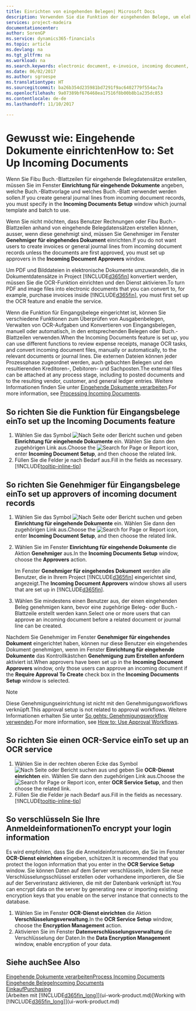 ```yaml
---
title: Einrichten von eingehenden Belegen| Microsoft Docs
description: Verwenden Sie die Funktion der eingehenden Belege, um elektronische Belege zu erstellen, verwalten Sie OCRaufgaben, importieren Sie Rechnungen und wandeln Sie Bilddateien um.
services: project-madeira
documentationcenter: 
author: SorenGP
ms.service: dynamics365-financials
ms.topic: article
ms.devlang: na
ms.tgt_pltfrm: na
ms.workload: na
ms.search.keywords: electronic document, e-invoice, incoming document, OCR, ecommerce, document exchange, import invoice
ms.date: 06/02/2017
ms.author: sgroespe
ms.translationtype: HT
ms.sourcegitcommit: ba26b354d235981bd7291f9ac6402779f554ac7a
ms.openlocfilehash: 9a07389bf676468ea17516f8b00b8b1a235dc853
ms.contentlocale: de-de
ms.lasthandoff: 11/10/2017

---
```

# <a name="how-to-set-up-incoming-documents"></a><span data-ttu-id="15fd3-103">Gewusst wie: Eingehende Dokumente einrichten</span><span class="sxs-lookup"><span data-stu-id="15fd3-103">How to: Set Up Incoming Documents</span></span>
<span data-ttu-id="15fd3-104">Wenn Sie Fibu Buch.-Blattzeilen für eingehende Belegdatensätze erstellen, müssen Sie im Fenster **Einrichtung für eingehende Dokumente** angeben, welche Buch.-Blattvorlage und welches Buch.-Blatt verwendet werden sollen.</span><span class="sxs-lookup"><span data-stu-id="15fd3-104">If you create general journal lines from incoming document records, you must specify in the **Incoming Documents Setup** window which journal template and batch to use.</span></span>

<span data-ttu-id="15fd3-105">Wenn Sie nicht möchten, dass Benutzer Rechnungen oder Fibu Buch.-Blattzeilen anhand von eingehende Belegdatensätzen erstellen können, ausser, wenn diese genehmigt sind, müssen Sie Genehmiger im Fenster **Genehmiger für eingehendes Dokument** einrichten.</span><span class="sxs-lookup"><span data-stu-id="15fd3-105">If you do not want users to create invoices or general journal lines from incoming document records unless the documents are first approved, you must set up approvers in the **Incoming Document Approvers** window.</span></span>

<span data-ttu-id="15fd3-106">Um PDF und Bilddateien in elektronische Dokumente umzuwandeln, die in Dokumentdatensätze in Project [!INCLUDE[d365fin](includes/d365fin_md.md)] konvertiert werden, müssen Sie die OCR-Funktion einrichten und den Dienst aktivieren.</span><span class="sxs-lookup"><span data-stu-id="15fd3-106">To turn PDF and image files into electronic documents that you can convert to, for example, purchase invoices inside [!INCLUDE[d365fin](includes/d365fin_md.md)], you must first set up the OCR feature and enable the service.</span></span>

<span data-ttu-id="15fd3-107">Wenn die Funktion für Eingangsbelege eingerichtet ist, können Sie verschiedene Funktionen zum Überprüfen von Ausgabenbelegen, Verwalten von OCR-Aufgaben und Konvertieren von Eingangsbelegen, manuell oder automatisch, in den entsprechenden Belegen oder Buch.-Blattzeilen verwenden.</span><span class="sxs-lookup"><span data-stu-id="15fd3-107">When the Incoming Documents feature is set up, you can use different functions to review expense receipts, manage OCR tasks, and convert incoming document files, manually or automatically, to the relevant documents or journal lines.</span></span> <span data-ttu-id="15fd3-108">Die externen Dateien können jeder Prozessphase zugeordnet werden, auch gebuchten Belegen und den resultierenden Kreditoren-, Debitoren- und Sachposten.</span><span class="sxs-lookup"><span data-stu-id="15fd3-108">The external files can be attached at any process stage, including to posted documents and to the resulting vendor, customer, and general ledger entries.</span></span> <span data-ttu-id="15fd3-109">Weitere Informationen finden Sie unter [Eingehende Dokumente verarbeiten](across-process-income-documents.md).</span><span class="sxs-lookup"><span data-stu-id="15fd3-109">For more information, see [Processing Incoming Documents](across-process-income-documents.md).</span></span>

## <a name="to-set-up-the-incoming-documents-feature"></a><span data-ttu-id="15fd3-110">So richten Sie die Funktion für Eingangsbelege ein</span><span class="sxs-lookup"><span data-stu-id="15fd3-110">To set up the Incoming Documents feature</span></span>
1. <span data-ttu-id="15fd3-111">Wählen Sie das Symbol ![Nach Seite oder Bericht suchen](media/ui-search/search_small.png "Nach Seite oder Bericht suchen") und geben **Einrichtung für eingehende Dokumente** ein. Wählen Sie dann den zugehörigen Link aus.</span><span class="sxs-lookup"><span data-stu-id="15fd3-111">Choose the ![Search for Page or Report](media/ui-search/search_small.png "Search for Page or Report icon") icon, enter **Incoming Document Setup**, and then choose the related link.</span></span>
2. <span data-ttu-id="15fd3-112">Füllen Sie die Felder je nach Bedarf aus.</span><span class="sxs-lookup"><span data-stu-id="15fd3-112">Fill in the fields as necessary.</span></span> [!INCLUDE[tooltip-inline-tip](includes/tooltip-inline-tip_md.md)]

## <a name="to-set-up-approvers-of-incoming-document-records"></a><span data-ttu-id="15fd3-113">So richten Sie Genehmiger für Eingangsbelege ein</span><span class="sxs-lookup"><span data-stu-id="15fd3-113">To set up approvers of incoming document records</span></span>
1. <span data-ttu-id="15fd3-114">Wählen Sie das Symbol ![Nach Seite oder Bericht suchen](media/ui-search/search_small.png "Nach Seite oder Bericht suchen") und geben **Einrichtung für eingehende Dokumente** ein. Wählen Sie dann den zugehörigen Link aus.</span><span class="sxs-lookup"><span data-stu-id="15fd3-114">Choose the ![Search for Page or Report](media/ui-search/search_small.png "Search for Page or Report icon") icon, enter **Incoming Document Setup**, and then choose the related link.</span></span>  
2. <span data-ttu-id="15fd3-115">Wählen Sie im Fenster **Einrichtung für eingehende Dokumente** die Aktion **Genehmiger** aus.</span><span class="sxs-lookup"><span data-stu-id="15fd3-115">In the **Incoming Documents Setup** window, choose the **Approvers** action.</span></span>

    <span data-ttu-id="15fd3-116">Im Fenster **Genehmiger für eingehendes Dokument** werden alle Benutzer, die in Ihrem Project [!INCLUDE[d365fin](includes/d365fin_md.md)] eingerichtet sind, angezeigt.</span><span class="sxs-lookup"><span data-stu-id="15fd3-116">The **Incoming Document Approvers** window shows all users that are set up in [!INCLUDE[d365fin](includes/d365fin_md.md)].</span></span>  
3. <span data-ttu-id="15fd3-117">Wählen Sie mindestens einen Benutzer aus, der einen eingehenden Beleg genehmigen kann, bevor eine zugehörige Beleg- oder Buch.-Blattzeile erstellt werden kann.</span><span class="sxs-lookup"><span data-stu-id="15fd3-117">Select one or more users that can approve an incoming document before a related document or journal line can be created.</span></span>

<span data-ttu-id="15fd3-118">Nachdem Sie Genehmiger im Fenster **Genehmiger für eingehendes Dokument** eingerichtet haben, können nur diese Benutzer ein eingehendes Dokument genehmigen, wenn im Fenster **Einrichtung für eingehende Dokumente** das Kontrollkästchen **Genehmigung zum Erstellen anfordern** aktiviert ist.</span><span class="sxs-lookup"><span data-stu-id="15fd3-118">When approvers have been set up in the **Incoming Document Approvers** window, only those users can approve an incoming document if the **Require Approval To Create** check box in the **Incoming Documents Setup** window is selected.</span></span>

> [!NOTE]  
>   <span data-ttu-id="15fd3-119">Diese Genehmigungseinrichtung ist nicht mit den Genehmigungsworkflows verknüpft.</span><span class="sxs-lookup"><span data-stu-id="15fd3-119">This approval setup is not related to approval workflows.</span></span> <span data-ttu-id="15fd3-120">Weitere Informationen erhalten Sie unter [So gehts: Genehmigungsworkflow verwenden](across-how-use-approval-workflows.md).</span><span class="sxs-lookup"><span data-stu-id="15fd3-120">For more information, see [How to: Use Approval Workflows](across-how-use-approval-workflows.md).</span></span>

## <a name="to-set-up-an-ocr-service"></a><span data-ttu-id="15fd3-121">So richten Sie einen OCR-Service ein</span><span class="sxs-lookup"><span data-stu-id="15fd3-121">To set up an OCR service</span></span>
1. <span data-ttu-id="15fd3-122">Wählen Sie in der rechten oberen Ecke das Symbol ![Nach Seite oder Bericht suchen](media/ui-search/search_small.png "Nach Seite oder Bericht suchen") aus und geben Sie **OCR-Dienst einrichten** ein. Wählen Sie dann den zugehörigen Link aus.</span><span class="sxs-lookup"><span data-stu-id="15fd3-122">Choose the ![Search for Page or Report](media/ui-search/search_small.png "Search for Page or Report icon") icon, enter **OCR Service Setup**, and then choose the related link.</span></span>
2. <span data-ttu-id="15fd3-123">Füllen Sie die Felder je nach Bedarf aus.</span><span class="sxs-lookup"><span data-stu-id="15fd3-123">Fill in the fields as necessary.</span></span> [!INCLUDE[tooltip-inline-tip](includes/tooltip-inline-tip_md.md)]

## <a name="to-encrypt-your-login-information"></a><span data-ttu-id="15fd3-124">So verschlüsseln Sie Ihre Anmeldeinformationen</span><span class="sxs-lookup"><span data-stu-id="15fd3-124">To encrypt your login information</span></span>
<span data-ttu-id="15fd3-125">Es wird empfohlen, dass Sie die Anmeldeinformationen, die Sie im Fenster **OCR-Dienst einrichten** eingeben, schützen.</span><span class="sxs-lookup"><span data-stu-id="15fd3-125">It is recommended that you protect the logon information that you enter in the **OCR Service Setup** window.</span></span> <span data-ttu-id="15fd3-126">Sie können Daten auf dem Server verschlüsseln, indem Sie neue Verschlüsselungsschlüssel erstellen oder vorhandene importieren, die Sie auf der Serverinstanz aktivieren, die mit der Datenbank verknüpft ist.</span><span class="sxs-lookup"><span data-stu-id="15fd3-126">You can encrypt data on the server by generating new or importing existing encryption keys that you enable on the server instance that connects to the database.</span></span>

1. <span data-ttu-id="15fd3-127">Wählen Sie im Fenster **OCR-Dienst einrichten** die Aktion **Verschlüsselungsverwaltung**.</span><span class="sxs-lookup"><span data-stu-id="15fd3-127">In the **OCR Service Setup** window, choose the **Encryption Management** action.</span></span>
2. <span data-ttu-id="15fd3-128">Aktivieren Sie im Fenster **Datenverschlüsselungsverwaltung** die Verschlüsselung der Daten.</span><span class="sxs-lookup"><span data-stu-id="15fd3-128">In the **Data Encryption Management** window, enable encryption of your data.</span></span>

## <a name="see-also"></a><span data-ttu-id="15fd3-129">Siehe auch</span><span class="sxs-lookup"><span data-stu-id="15fd3-129">See Also</span></span>
[<span data-ttu-id="15fd3-130">Eingehende Dokumente verarbeiten</span><span class="sxs-lookup"><span data-stu-id="15fd3-130">Process Incoming Documents</span></span>](across-process-income-documents.md)  
[<span data-ttu-id="15fd3-131">Eingehende Belege</span><span class="sxs-lookup"><span data-stu-id="15fd3-131">Incoming Documents</span></span>](across-income-documents.md)  
[<span data-ttu-id="15fd3-132">Einkauf</span><span class="sxs-lookup"><span data-stu-id="15fd3-132">Purchasing</span></span>](purchasing-manage-purchasing.md)  
<span data-ttu-id="15fd3-133">[Arbeiten mit [!INCLUDE[d365fin_long](includes/d365fin_long_md.md)]](ui-work-product.md)</span><span class="sxs-lookup"><span data-stu-id="15fd3-133">[Working with [!INCLUDE[d365fin_long](includes/d365fin_long_md.md)]](ui-work-product.md)</span></span>

